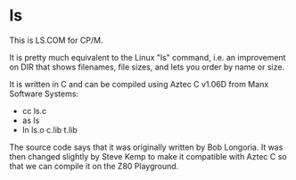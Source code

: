 # ls

This is LS.COM for CP/M.

It is pretty much equivalent to the Linux "ls" command, i.e. an improvement on DIR that shows filenames, file sizes, and lets you order by name or size.

It is written in C and can be compiled using Aztec C v1.06D from Manx Software Systems:

* cc ls.c
* as ls
* ln ls.o c.lib t.lib

The source code says that it was originally written by Bob Longoria. It was then changed slightly by Steve Kemp to make it compatible with Aztec C so that we can compile it on the Z80 Playground.


